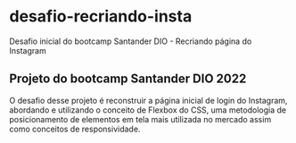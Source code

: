 # desafio-recriando-insta
Desafio inicial do bootcamp Santander DIO - Recriando página do Instagram
## Projeto do bootcamp Santander DIO 2022
O desafio desse projeto é reconstruir a página inicial de login do Instagram, abordando e utilizando o conceito de Flexbox do CSS, uma metodologia de posicionamento de elementos em tela mais utilizada no mercado assim como conceitos de responsividade.
